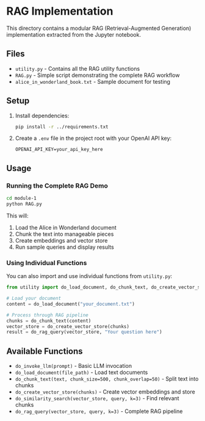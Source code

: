 # RAG Implementation

This directory contains a modular RAG (Retrieval-Augmented Generation) implementation extracted from the Jupyter notebook.

## Files

- `utility.py` - Contains all the RAG utility functions
- `RAG.py` - Simple script demonstrating the complete RAG workflow
- `alice_in_wonderland_book.txt` - Sample document for testing

## Setup

1. Install dependencies:
   ```bash
   pip install -r ../requirements.txt
   ```

2. Create a `.env` file in the project root with your OpenAI API key:
   ```
   OPENAI_API_KEY=your_api_key_here
   ```

## Usage

### Running the Complete RAG Demo

```bash
cd module-1
python RAG.py
```

This will:
1. Load the Alice in Wonderland document
2. Chunk the text into manageable pieces
3. Create embeddings and vector store
4. Run sample queries and display results

### Using Individual Functions

You can also import and use individual functions from `utility.py`:

```python
from utility import do_load_document, do_chunk_text, do_create_vector_store, do_rag_query

# Load your document
content = do_load_document("your_document.txt")

# Process through RAG pipeline
chunks = do_chunk_text(content)
vector_store = do_create_vector_store(chunks)
result = do_rag_query(vector_store, "Your question here")
```

## Available Functions

- `do_invoke_llm(prompt)` - Basic LLM invocation
- `do_load_document(file_path)` - Load text documents
- `do_chunk_text(text, chunk_size=500, chunk_overlap=50)` - Split text into chunks
- `do_create_vector_store(chunks)` - Create vector embeddings and store
- `do_similarity_search(vector_store, query, k=3)` - Find relevant chunks
- `do_rag_query(vector_store, query, k=3)` - Complete RAG pipeline
